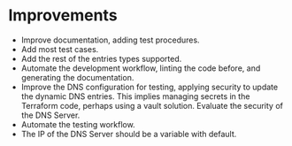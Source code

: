 # Improvements

- Improve documentation, adding test procedures.
- Add most test cases.
- Add the rest of the entries types supported.
- Automate the development workflow, linting the code before, and generating the documentation.
- Improve the DNS configuration for testing, applying security to update the dynamic DNS entries. This implies managing secrets in the Terraform code, perhaps using a vault solution. Evaluate the security of the DNS Server.
- Automate the testing workflow.
- The IP of the DNS Server should be a variable with default.
